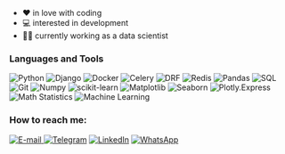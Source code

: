


- ❤️ in love with coding
- :computer: interested in development
- 👨‍💻 currently working as a data scientist

### Languages and Tools

![Python](https://img.shields.io/badge/-Python-3C3E47?style=for-the-badge&logo=python&Logocolor=3F7BAA)  ![Django](https://img.shields.io/badge/-Django-3C3E47?style=for-the-badge&logo=Django) ![Docker](https://img.shields.io/badge/-Docker-3C3E47?style=for-the-badge&logo=Docker) ![Celery](https://img.shields.io/badge/-Celery-3C3E47?style=for-the-badge&logo=Celery) ![DRF](https://img.shields.io/badge/-DRF-3C3E47?style=for-the-badge&logo=DRF) ![Redis](https://img.shields.io/badge/-Redis-3C3E47?style=for-the-badge&logo=Redis) ![Pandas](https://img.shields.io/badge/-Pandas-3C3E47?style=for-the-badge&logo=Pandas&Logocolor=E00484)
![SQL](https://img.shields.io/badge/-SQL-3C3E47?style=for-the-badge&logo=SQL&Logocolor=E26C00) 
![Git](https://img.shields.io/badge/-Git-3C3E47?style=for-the-badge&logo=Git)                                                              ![Numpy](https://img.shields.io/badge/-numpy-3C3E47?style=for-the-badge&logo=numpy) ![scikit-learn](https://img.shields.io/badge/-scikitlearn-3C3E47?style=for-the-badge&logo=scikit-learn)                                 ![Matplotlib](https://img.shields.io/badge/-matplotlib-3C3E47?style=for-the-badge&logo=circle)
![Seaborn](https://img.shields.io/badge/-Seaborn-3C3E47?style=for-the-badge&logo=appveyor)                                      ![Plotly.Express](https://img.shields.io/badge/-Plotly.Express-3C3E47?style=for-the-badge&logo=Plotly)                               ![Math Statistics](https://img.shields.io/badge/-Math_Statistics-3C3E47?style=for-the-badge&logo=math)                                         ![Machine Learning](https://img.shields.io/badge/-Machine_Learning-3C3E47?style=for-the-badge&logo=MachineLearning)



### How to reach me:
<a href="mailto:mikhalchuk.e.s@yandex.ru">![E-mail](https://img.shields.io/badge/-email-41435B?style=for-the-badge&logo=yandex&Logocolor=E00484) </a>[![Telegram](https://img.shields.io/badge/-Telegram-41435B?style=for-the-badge&logo=Telegram)](https://t.me/yeyekaterina) 
[![LinkedIn](https://img.shields.io/badge/-LinkedIn-41435B?style=for-the-badge&logo=LinkedIn)](https://www.linkedin.com/in/ekaterinamikhalchuk/) [![WhatsApp](https://img.shields.io/badge/-WhatsApp-41435B?style=for-the-badge&logo=WhatsApp)](https://wa.me/79166334361) 
